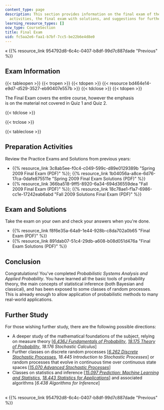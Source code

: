 ```yaml
---
content_type: page
description: This section provides information on the final exam of the course, preparation
  activities, the final exam with solutions, and suggestions for further study.
learning_resource_types: []
ocw_type: CourseSection
title: Final Exam
uid: fc5aa2e6-faa1-b7bf-7cc5-be22b6e4d8e0
---
```


« {{% resource_link 954792d8-6c4c-0407-b8df-99d7c887dade "Previous" %}}

Exam Information
----------------

{{< tableopen >}}
{{< tropen >}}
{{< tdopen >}}
{{< resource bd464e14-e9d7-d529-3527-eb90407e557b >}}
{{< tdclose >}}
{{< tdopen >}}


The Final Exam covers the entire course, however the emphasis  
is on the material not covered in Quiz 1 and Quiz 2.


{{< tdclose >}}

{{< trclose >}}

{{< tableclose >}}

Preparation Activities
----------------------

Review the Practice Exams and Solutions from previous years:

*   {{% resource_link 3c8ab5ee-f0c4-c049-599c-d89e0129389b "Spring 2009 Final Exam (PDF)" %}}; {{% resource_link 1b04056a-a8ce-6d76-17ca-0dafe875511e "Spring 2009 Final Exam Solutions (PDF)" %}}
*   {{% resource_link 366ba518-9ff5-8920-6a34-694d36559dea "Fall 2009 Final Exam (PDF)" %}}; {{% resource_link 18c78ae1-f1a7-6986-cc1e-17242eab6abd "Fall 2009 Solutions Final Exam (PDF)" %}}

Exam and Solutions
------------------

Take the exam on your own and check your answers when you're done.

*   {{% resource_link f8f6e35a-64a9-1e44-928b-c8da702a0b65 "Final Exam (PDF)" %}}
*   {{% resource_link 891dab07-51c4-29db-a608-b08d051d476a "Final Exam Solutions (PDF)" %}}

Conclusion
----------

Congratulations! You've completed _Probabilistic Systems Analysis and Applied Probability_. You have learned all the basic tools of probability theory, the main concepts of statistical inference (both Bayesian and classical), and has been exposed to some classes of random processes. This is already enough to allow application of probabilistic methods to many real-world applications.

Further Study
-------------

For those wishing further study, there are the following possible directions:

*   A deeper study of the mathematical foundations of the subject, relying on measure theory \[[_6.436J Fundamentals of Probability_](/courses/6-436j-fundamentals-of-probability-fall-2018), [_18.175 Theory of Probability_](/courses/18-175-theory-of-probability-spring-2014), _18.176 Stochastic Calculus_\]
*   Further classes on discrete random processes \[[_6.262 Discrete Stochastic Processes_](/courses/6-262-discrete-stochastic-processes-spring-2011), _18.445 Introduction to Stochastic Processes_\] or random processes that evolve in continuous time over continuous state spaces \[[_15.070 Advanced Stochastic Processes_](/courses/15-070j-advanced-stochastic-processes-fall-2013)\]
*   Classes on statistics and inference \[[_15.097 Prediction: Machine Learning and Statistics_](/courses/15-097-prediction-machine-learning-and-statistics-spring-2012), [_18.443 Statistics for Applications_](/courses/18-443-statistics-for-applications-fall-2003)\] and associated algorithms \[_6.438 Algorithms for Inference_\]  
     

« {{% resource_link 954792d8-6c4c-0407-b8df-99d7c887dade "Previous" %}}